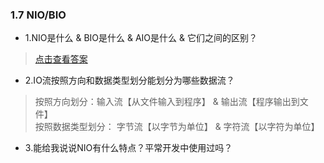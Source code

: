 ### 1.7 NIO/BIO

- 1.NIO是什么 & BIO是什么 & AIO是什么 & 它们之间的区别？

> [点击查看答案](https://www.cnblogs.com/ygj0930/p/6543960.html)

- 2.IO流按照方向和数据类型划分能划分为哪些数据流？

> 按照方向划分：输入流【从文件输入到程序】 & 输出流【程序输出到文件】  
> 按照数据类型划分： 字节流【以字节为单位】 & 字符流【以字符为单位】

- 3.能给我说说NIO有什么特点？平常开发中使用过吗？


